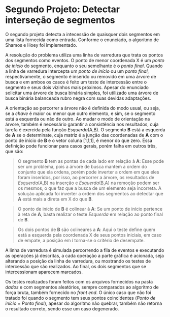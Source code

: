 # Segundo Projeto: Detectar interseção de segmentos

O segundo projeto detecta a intecessão de quaisquer dois segmentos em uma lista fornecida como entrada. Conforme o enunciado, o algoritmo de Shamos e Hoey foi implementado.

A resolução do problema utiliza uma linha de varredura que trata os pontos dos segmentos como eventos. O ponto de menor coordenada X é um *ponto de início* do segmento, enquanto o seu semelhante é o *ponto final*. Quando a linha de varredura intercepta um *ponto de início* ou um *ponto final*, respectivamente, o segmento é inserido ou removido em uma árvore de busca e em ambos os casos é feito um teste de intercessão entre o segmento e seus dois vizinhos mais próximos. Apesar do enunciado solicitar uma árvore de busca binária simples, foi utilizado uma árvore de busca binária balanceada rubro negra com suas devidas adaptações.

A orientação ao percorrer a árvore não é definida do modo usual, ou seja, se a *chave* é maior ou menor que outro elemento, e sim, se o segmento está a esquerda ou não de outro. Ao mudar o modo de orientação na árvore, também é necessário garantir a consistência nos resultados, cuja tarefa é exercida pela função *Esquerda*(A,B). O segmento **B** está a esquerda de **A** se o determinate, cuja matriz é a junção das coordenadas de **A** com o ponto de início de **B** e o vetor coluna [1,1,1], é menor do que zero. Essa definição pode funcionar para casos gerais, porém falha em outros três, que são:

> O segmento **B** tem as pontas de cada lado em relação à **A**: Esse pode ser um problema, pois a árvore de busca mantem a ordem do conjunto que ela ordena, porém pode inverter a ordem em que eles foram inseridos, por isso, ao percorrer a árvore, os resultados de *Esquerda*(A,B) na inserção e *Esquerda*(B,A) na remoção podem ser os mesmos, o que faz que a busca de um elemento seja incorreta. A solução aplicada foi inverter a ordem dos segmentos ao detectar que **A** está mais a direta em X do que **B**.

>O ponto de início de **B** é colinear à **A**: Se um ponto de início pertence à reta de **A**, basta realizar o teste *Esquerda* em relação ao ponto final de **B**.

>Os dois pontos de **B** são colineares a **A**: Aqui o teste define quem está a esquerda pela coordenada X de seus pontos iniciais, em caso de empate, a posição em *l* torna-se o critério de desempate.

A linha de varredura é simulada percorrendo a fila de eventos e executando as operações já descritas, a cada operação a parte gráfica é acionada, seja alterando a posição da linha de varredura, ou mostrando os testes de intercessão que são realizados. Ao final, os dois segmentos que se intercessionam aparecem marcados.

Os testes realizados foram feitos com os arquivos fornecidos na pasta *dados* e com segmentos aleatórios, sempre comparados ao algoritmo de força bruta, também fornecido no *front end*. O único caso que não foi tratado foi quando o segmento tem seus pontos coincidentes (*Ponto de início* = *Ponto final*), apesar do algoritmo não quebrar, também não retorna o resultado correto, sendo esse um caso degenerado.

